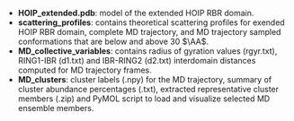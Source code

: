 - **HOIP_extended.pdb**: model of the extended HOIP RBR domain.
- **scattering_profiles**: contains theoretical scattering profiles for exended HOIP RBR domain, complete MD trajectory, and MD trajectory sampled conformations that are below and above 30 $\AA$. 
- **MD_collective_variables**: contains radius of gyration values (rgyr.txt), RING1-IBR (d1.txt) and IBR-RING2 (d2.txt) interdomain distances computed for MD trajectory frames.
- **MD_clusters**: cluster labels (.npy) for the MD trajectory, summary of cluster abundance percentages (.txt), extracted representative cluster members (.zip) and PyMOL script to load and visualize selected MD ensemble members.
